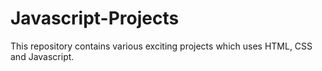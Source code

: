 # Javascript-Projects
This repository contains various exciting projects which uses HTML, CSS and Javascript.
